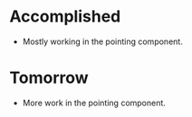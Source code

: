 # Accomplished

* Mostly working in the pointing component.

# Tomorrow

* More work in the pointing component.